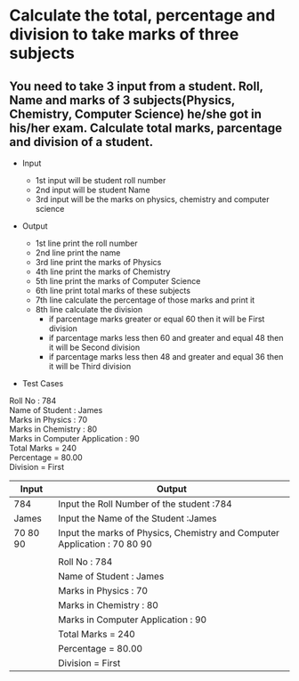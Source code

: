 # Calculate the total, percentage and division to take marks of three subjects 

##  You need to take 3 input from a student. Roll, Name and marks of 3 subjects(Physics, Chemistry, Computer Science) he/she got in his/her exam. Calculate total marks, parcentage and division of a student.

- Input
	- 1st input will be student roll number
	- 2nd input will be student Name
	- 3rd input will be the marks on physics, chemistry and computer science

- Output
	- 1st line print the roll number
	- 2nd line print the name
	- 3rd line print the marks of Physics
	- 4th line print the marks of Chemistry
	- 5th line print the marks of Computer Science
	- 6th line print total marks of these subjects
	- 7th line calculate the percentage of those marks and print it
	- 8th line calculate the division
		- if parcentage marks greater or equal 60 then it will be First division
		- if parcentage marks less then 60 and greater and equal 48 then it will be Second division
		- if parcentage marks less then 48 and greater and equal 36 then it will be Third division
	
- Test Cases

Roll No : 784                                                                                                 
Name of Student : James                                                                                       
Marks in Physics : 70                                                                                         
Marks in Chemistry : 80                                                                                       
Marks in Computer Application : 90                                                                            
Total Marks = 240                                                                                             
Percentage = 80.00                                                                                            
Division = First  


|          Input          |                                 Output                                    |
|   -------------------   |                         ----------------------                            |
|           784           | Input the Roll Number of the student :784                                 |
|          James          | Input the Name of the Student :James                                      |
|         70 80 90        | Input the marks of Physics, Chemistry and Computer Application : 70 80 90 |
|                         |                                                                           |
|                         | Roll No : 784                                                             |
|                         | Name of Student : James                                                   |
|                         | Marks in Physics : 70                                                     |
|                         | Marks in Chemistry : 80                                                   |
|                         | Marks in Computer Application : 90                                        |
|                         | Total Marks = 240                                                         |
|                         | Percentage = 80.00                                                        |
|                         | Division = First                                                          |


